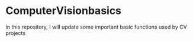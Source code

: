 # ComputerVisionbasics
In this repository, I will update some important basic functions used by CV projects
